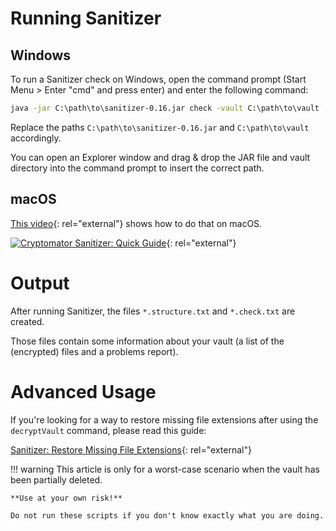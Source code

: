 # Running Sanitizer

## Windows

To run a Sanitizer check on Windows, open the command prompt (Start Menu > Enter "cmd" and press enter) and enter the following command:

```cmd
java -jar C:\path\to\sanitizer-0.16.jar check -vault C:\path\to\vault -deep
```

Replace the paths `C:\path\to\sanitizer-0.16.jar` and `C:\path\to\vault` accordingly.

You can open an Explorer window and drag & drop the JAR file and vault directory into the command prompt to insert the correct path.

## macOS

[This video](https://www.youtube.com/watch?v=yxJUcaXmdig){: rel="external"} shows how to do that on macOS.

[![Cryptomator Sanitizer: Quick Guide](https://img.youtube.com/vi/yxJUcaXmdig/0.jpg)](https://www.youtube.com/watch?v=yxJUcaXmdig){: rel="external"}
	
# Output

After running Sanitizer, the files `*.structure.txt` and `*.check.txt` are created.

Those files contain some information about your vault (a list of the (encrypted) files and a problems report).

# Advanced Usage

If you're looking for a way to restore missing file extensions after using the `decryptVault` command, please read this guide:

[Sanitizer: Restore Missing File Extensions](https://community.cryptomator.org/t/sanitizer-restore-missing-file-extensions){: rel="external"}

!!! warning
    This article is only for a worst-case scenario when the vault has been partially deleted.

    **Use at your own risk!**

    Do not run these scripts if you don't know exactly what you are doing.
